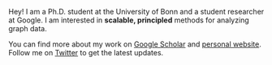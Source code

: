 Hey! I am a Ph.D. student at the University of Bonn and a student researcher at Google. I am interested in **scalable, principled** methods for analyzing graph data.

You can find more about my work on [Google Scholar](https://scholar.google.de/citations?hl=en&user=hssTYQMAAAAJ) and [personal website](http://tsitsul.in/). Follow me on [Twitter](https://twitter.com/tsitsulin_) to get the latest updates.

<!--
**xgfs/xgfs** is a ✨ _special_ ✨ repository because its `README.md` (this file) appears on your GitHub profile.

Here are some ideas to get you started:

- 🔭 I’m currently working on ...
- 🌱 I’m currently learning ...
- 👯 I’m looking to collaborate on ...
- 🤔 I’m looking for help with ...
- 💬 Ask me about ...
- 📫 How to reach me: ...
- 😄 Pronouns: ...
- ⚡ Fun fact: ...
-->
